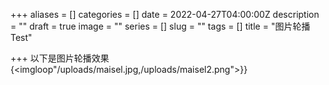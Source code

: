 +++
aliases = []
categories = []
date = 2022-04-27T04:00:00Z
description = ""
draft = true
image = ""
series = []
slug = ""
tags = []
title = "图片轮播Test"

+++
以下是图片轮播效果
{<imgloop"/uploads/maisel.jpg,/uploads/maisel2.png">}}